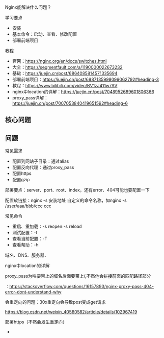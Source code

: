 Nginx能解决什么问题？

学习要点

- 安装
- 基本命令：启动、查看、修改配置
- 部署前端项目

教程

- 官网：https://nginx.org/en/docs/switches.html
- 大全：https://segmentfault.com/a/1190000022673232
- 基础：https://juejin.cn/post/6864085814571335694
- 部署前端项目：https://juejin.cn/post/6887135998099062792#heading-3
- 教程：https://www.bilibili.com/video/BV1zJ411w7SV
- nginx中location的详解：https://juejin.cn/post/7048952689601806366
- proxy_pass详解：https://juejin.cn/post/7007053840419651592#heading-6



## 核心问题



## 问题

常见需求

- 配置到网站子目录：通过alias
- 配置反向代理：通过proxy_pass
- 配置https
- 配置gzip

部署要点：server、port、root、index，还有error、404可能也要配置一下

配置软链接：nginx -s 安装地址 自定义的命令名称，如nginx -s /user/aaa/bbb/ccc  ccc

常见命令

- 重启、重加载：-s reopen -s reload
- 测试配置：-t
- 查看当前配置：-T
- 查看帮助：-h

域名、DNS、服务器、

nginx中location的详解

proxy_pass为啥要带上的域名后面要带上/,不然他会拼接前面的匹配路径部分

：https://stackoverflow.com/questions/16157893/nginx-proxy-pass-404-error-dont-understand-why

会重定向的问题：30x重定向会导致post变成get请求

https://blog.csdn.net/weixin_40580582/article/details/102967419

部署https（不然会发生重定向）

- 

